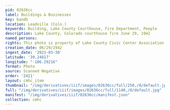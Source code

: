 ```yaml
---
pid: 02636cc
label: Buildings & Businesses
key: bandb
location: Leadville (Colo.)
keywords: Building, Lake County Courthouse, Fire Department, People
description: Lake County, Colorado courthouse fire June 29, 1942
named_persons: 
rights: This photo is property of Lake County Civic Center Association.
creation_date: 06/29/1942
ingest_date: '2021-03-30'
latitude: '39.24817'
longitude: "-106.29216"
format: Photo
source: Scanned Negative
order: '2411'
layout: cmhc_item
thumbnail: "/img/derivatives/iiif/images/02636cc/full/250,/0/default.jpg"
full: "/img/derivatives/iiif/images/02636cc/full/1140,/0/default.jpg"
manifest: "/img/derivatives/iiif/02636cc/manifest.json"
collection: cmhc
---
```

